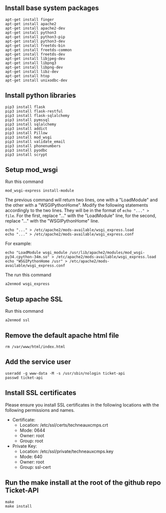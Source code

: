 ## Install base system packages

```
apt-get install finger
apt-get install apache2
apt-get install apache2-dev
apt-get install python3
apt-get install python3-pip
apt-get install python3-dev
apt-get install freetds-bin
apt-get install freetds-common
apt-get install freetds-dev
apt-get install libjpeg-dev
apt-get install libpng3
apt-get install libpng-dev
apt-get install libz-dev
apt-get install htop
apt-get install unixodbc-dev
```

## Install python libraries

```
pip3 install flask
pip3 install flask-restful
pip3 install flask-sqlalchemy
pip3 install pymssql
pip3 install sqlalchemy
pip3 install addict
pip3 install Pillow
pip3 install mod_wsgi
pip3 install validate_email
pip3 install phonenumbers
pip3 install pyodbc
pip3 install scrypt
```

## Setup mod_wsgi
Run this command
```
mod_wsgi-express install-module
```
The previous command will return two lines, one with a "LoadModule" and the other with a "WSGIPythonHome". Modify the following statements accordingly to the two lines. They will be in the format of `echo "..." > file`. For the first, replace "..." with the "LoadModule" line, for the second, replace "..." with the "WSGIPythonHome" line.
```
echo "..." > /etc/apache2/mods-available/wsgi_express.load
echo "..." > /etc/apache2/mods-available/wsgi_express.conf
```
For example:
```
echo "LoadModule wsgi_module /usr/lib/apache2/modules/mod_wsgi-py34.cpython-34m.so" > /etc/apache2/mods-available/wsgi_express.load
echo "WSGIPythonHome /usr" > /etc/apache2/mods-available/wsgi_express.conf
```
The run this command
```
a2enmod wsgi_express
```

## Setup apache SSL
Run this command
```
a2enmod ssl
```


## Remove the default apache html file
```
rm /var/www/html/index.html
```

## Add the service user
```
useradd -g www-data -M -s /usr/sbin/nologin ticket-api
passwd ticket-api
```

## Install SSL certificates
Please ensure you install SSL certificates in the following locations with the following permissions and names.
- Certificate:
  - Location: /etc/ssl/certs/techneauxcmps.crt
  - Mode: 0644
  - Owner: root
  - Group: root
- Private Key:
  - Location: /etc/ssl/private/techneauxcmps.key
  - Mode: 640
  - Owner: root
  - Group: ssl-cert


## Run the make install at the root of the github repo Ticket-API
```
make
make install
```
